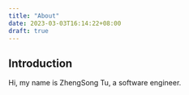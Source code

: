 ```yaml
---
title: "About"
date: 2023-03-03T16:14:22+08:00
draft: true
---
```


## Introduction

Hi, my name is ZhengSong Tu, a software engineer.
